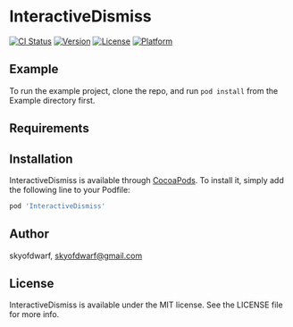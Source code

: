# InteractiveDismiss

[![CI Status](https://img.shields.io/travis/skyofdwarf/InteractiveDismiss.svg?style=flat)](https://travis-ci.org/skyofdwarf/InteractiveDismiss)
[![Version](https://img.shields.io/cocoapods/v/InteractiveDismiss.svg?style=flat)](https://cocoapods.org/pods/InteractiveDismiss)
[![License](https://img.shields.io/cocoapods/l/InteractiveDismiss.svg?style=flat)](https://cocoapods.org/pods/InteractiveDismiss)
[![Platform](https://img.shields.io/cocoapods/p/InteractiveDismiss.svg?style=flat)](https://cocoapods.org/pods/InteractiveDismiss)

## Example

To run the example project, clone the repo, and run `pod install` from the Example directory first.

## Requirements

## Installation

InteractiveDismiss is available through [CocoaPods](https://cocoapods.org). To install
it, simply add the following line to your Podfile:

```ruby
pod 'InteractiveDismiss'
```

## Author

skyofdwarf, skyofdwarf@gmail.com

## License

InteractiveDismiss is available under the MIT license. See the LICENSE file for more info.
